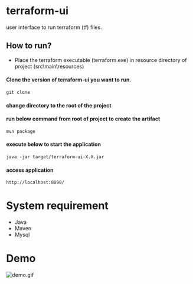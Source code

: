 # terraform-ui
user interface to run terraform (tf) files.

## How to run?

* Place the terraform executable (terraform.exe) in resource directory of project (src\main\resources)
#### Clone the version of terraform-ui you want to run.
```
git clone
```
#### change directory to the root of the project
#### run below command from root of project to create the artifact
```
mvn package
```
#### execute below to start the application
```
java -jar target/terraform-ui-X.X.jar
```
#### access application
```
http://localhost:8090/
```
# System requirement
* Java
* Maven
* Mysql

# Demo
![demo.gif](https://github.com/mohnishbasha/terraform-ui/blob/master/demo/demo.gif "demo")
